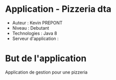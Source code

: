 # Application - Pizzeria dta

* Auteur : Kevin PREPONT
* Niveau : Debutant
* Technologies : Java 8
* Serveur d'application : 


# But de l'application

<p>Application de gestion pour une pizzeria<p>
